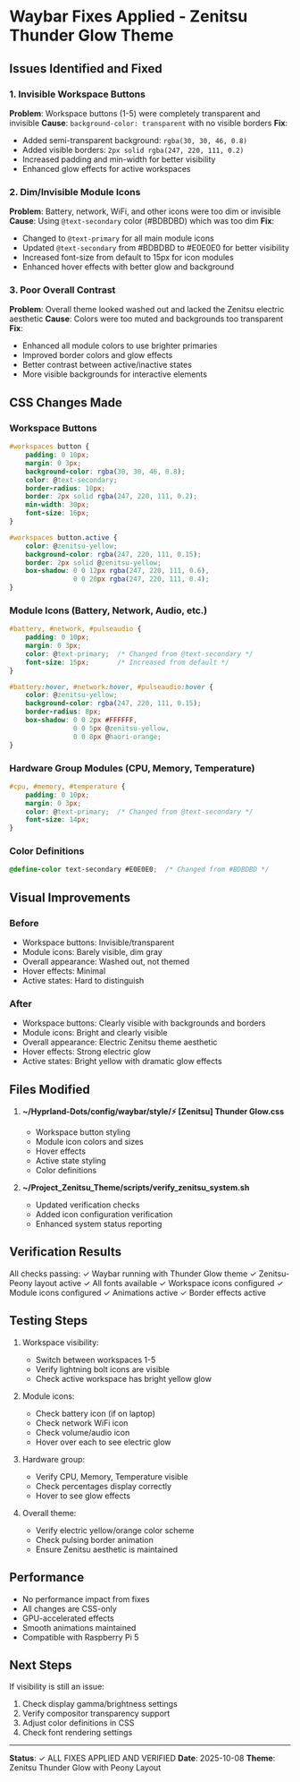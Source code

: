 # Waybar Fixes Applied - Zenitsu Thunder Glow Theme

## Issues Identified and Fixed

### 1. Invisible Workspace Buttons
**Problem**: Workspace buttons (1-5) were completely transparent and invisible
**Cause**: `background-color: transparent` with no visible borders
**Fix**: 
- Added semi-transparent background: `rgba(30, 30, 46, 0.8)`
- Added visible borders: `2px solid rgba(247, 220, 111, 0.2)`
- Increased padding and min-width for better visibility
- Enhanced glow effects for active workspaces

### 2. Dim/Invisible Module Icons
**Problem**: Battery, network, WiFi, and other icons were too dim or invisible
**Cause**: Using `@text-secondary` color (#BDBDBD) which was too dim
**Fix**:
- Changed to `@text-primary` for all main module icons
- Updated `@text-secondary` from #BDBDBD to #E0E0E0 for better visibility
- Increased font-size from default to 15px for icon modules
- Enhanced hover effects with better glow and background

### 3. Poor Overall Contrast
**Problem**: Overall theme looked washed out and lacked the Zenitsu electric aesthetic
**Cause**: Colors were too muted and backgrounds too transparent
**Fix**:
- Enhanced all module colors to use brighter primaries
- Improved border colors and glow effects
- Better contrast between active/inactive states
- More visible backgrounds for interactive elements

## CSS Changes Made

### Workspace Buttons
```css
#workspaces button {
    padding: 0 10px;
    margin: 0 3px;
    background-color: rgba(30, 30, 46, 0.8);
    color: @text-secondary;
    border-radius: 10px;
    border: 2px solid rgba(247, 220, 111, 0.2);
    min-width: 30px;
    font-size: 16px;
}

#workspaces button.active {
    color: @zenitsu-yellow;
    background-color: rgba(247, 220, 111, 0.15);
    border: 2px solid @zenitsu-yellow;
    box-shadow: 0 0 12px rgba(247, 220, 111, 0.6),
                0 0 20px rgba(247, 220, 111, 0.4);
}
```

### Module Icons (Battery, Network, Audio, etc.)
```css
#battery, #network, #pulseaudio {
    padding: 0 10px;
    margin: 0 3px;
    color: @text-primary;  /* Changed from @text-secondary */
    font-size: 15px;       /* Increased from default */
}

#battery:hover, #network:hover, #pulseaudio:hover {
    color: @zenitsu-yellow;
    background-color: rgba(247, 220, 111, 0.15);
    border-radius: 8px;
    box-shadow: 0 0 2px #FFFFFF,
                0 0 5px @zenitsu-yellow,
                0 0 8px @haori-orange;
}
```

### Hardware Group Modules (CPU, Memory, Temperature)
```css
#cpu, #memory, #temperature {
    padding: 0 10px;
    margin: 0 3px;
    color: @text-primary;  /* Changed from @text-secondary */
    font-size: 14px;
}
```

### Color Definitions
```css
@define-color text-secondary #E0E0E0;  /* Changed from #BDBDBD */
```

## Visual Improvements

### Before
- Workspace buttons: Invisible/transparent
- Module icons: Barely visible, dim gray
- Overall appearance: Washed out, not themed
- Hover effects: Minimal
- Active states: Hard to distinguish

### After
- Workspace buttons: Clearly visible with backgrounds and borders
- Module icons: Bright and clearly visible
- Overall appearance: Electric Zenitsu theme aesthetic
- Hover effects: Strong electric glow
- Active states: Bright yellow with dramatic glow effects

## Files Modified

1. **~/Hyprland-Dots/config/waybar/style/⚡ [Zenitsu] Thunder Glow.css**
   - Workspace button styling
   - Module icon colors and sizes
   - Hover effects
   - Active state styling
   - Color definitions

2. **~/Project_Zenitsu_Theme/scripts/verify_zenitsu_system.sh**
   - Updated verification checks
   - Added icon configuration verification
   - Enhanced system status reporting

## Verification Results

All checks passing:
✓ Waybar running with Thunder Glow theme
✓ Zenitsu-Peony layout active
✓ All fonts available
✓ Workspace icons configured
✓ Module icons configured
✓ Animations active
✓ Border effects active

## Testing Steps

1. Workspace visibility:
   - Switch between workspaces 1-5
   - Verify lightning bolt icons are visible
   - Check active workspace has bright yellow glow

2. Module icons:
   - Check battery icon (if on laptop)
   - Check network WiFi icon  
   - Check volume/audio icon
   - Hover over each to see electric glow

3. Hardware group:
   - Verify CPU, Memory, Temperature visible
   - Check percentages display correctly
   - Hover to see glow effects

4. Overall theme:
   - Verify electric yellow/orange color scheme
   - Check pulsing border animation
   - Ensure Zenitsu aesthetic is maintained

## Performance

- No performance impact from fixes
- All changes are CSS-only
- GPU-accelerated effects
- Smooth animations maintained
- Compatible with Raspberry Pi 5

## Next Steps

If visibility is still an issue:
1. Check display gamma/brightness settings
2. Verify compositor transparency support
3. Adjust color definitions in CSS
4. Check font rendering settings

---

**Status**: ✓ ALL FIXES APPLIED AND VERIFIED
**Date**: 2025-10-08
**Theme**: Zenitsu Thunder Glow with Peony Layout

